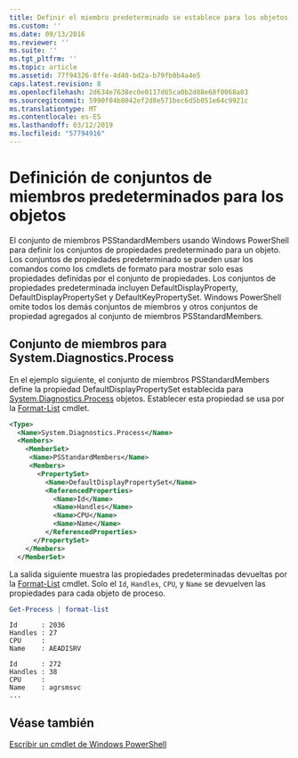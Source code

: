 ```yaml
---
title: Definir el miembro predeterminado se establece para los objetos | Microsoft Docs
ms.custom: ''
ms.date: 09/13/2016
ms.reviewer: ''
ms.suite: ''
ms.tgt_pltfrm: ''
ms.topic: article
ms.assetid: 77f94326-8ffe-4d40-bd2a-b79fb0b4a4e5
caps.latest.revision: 8
ms.openlocfilehash: 2d634e7638ec0e0117d65ca0b2d08e68f0068a03
ms.sourcegitcommit: 5990f04b8042ef2d8e571bec6d5b051e64c9921c
ms.translationtype: MT
ms.contentlocale: es-ES
ms.lasthandoff: 03/12/2019
ms.locfileid: "57794916"
---
```

# <a name="defining-default-member-sets-for-objects"></a>Definición de conjuntos de miembros predeterminados para los objetos

El conjunto de miembros PSStandardMembers usando Windows PowerShell para definir los conjuntos de propiedades predeterminado para un objeto. Los conjuntos de propiedades predeterminado se pueden usar los comandos como los cmdlets de formato para mostrar solo esas propiedades definidas por el conjunto de propiedades. Los conjuntos de propiedades predeterminada incluyen DefaultDisplayProperty, DefaultDisplayPropertySet y DefaultKeyPropertySet. Windows PowerShell omite todos los demás conjuntos de miembros y otros conjuntos de propiedad agregados al conjunto de miembros PSStandardMembers.

## <a name="member-set-for-systemdiagnosticsprocess"></a>Conjunto de miembros para System.Diagnostics.Process

En el ejemplo siguiente, el conjunto de miembros PSStandardMembers define la propiedad DefaultDisplayPropertySet establecida para [System.Diagnostics.Process](/dotnet/api/System.Diagnostics.Process) objetos. Establecer esta propiedad se usa por la [Format-List](/powershell/module/Microsoft.PowerShell.Utility/Format-List) cmdlet.

```xml
<Type>
  <Name>System.Diagnostics.Process</Name>
  <Members>
    <MemberSet>
     <Name>PSStandardMembers</Name>
     <Members>
       <PropertySet>
         <Name>DefaultDisplayPropertySet</Name>
         <ReferencedProperties>
           <Name>Id</Name>
           <Name>Handles</Name>
           <Name>CPU</Name>
           <Name>Name</Name>
         </ReferencedProperties>
      </PropertySet>
    </Members>
  </MemberSet>
```

La salida siguiente muestra las propiedades predeterminadas devueltas por la [Format-List](/powershell/module/Microsoft.PowerShell.Utility/Format-List) cmdlet. Solo el `Id`, `Handles`, `CPU`, y `Name` se devuelven las propiedades para cada objeto de proceso.

```powershell
Get-Process | format-list
```

```output
Id      : 2036
Handles : 27
CPU     :
Name    : AEADISRV

Id      : 272
Handles : 38
CPU     :
Name    : agrsmsvc
...
```

## <a name="see-also"></a>Véase también

[Escribir un cmdlet de Windows PowerShell](./writing-a-windows-powershell-cmdlet.md)
